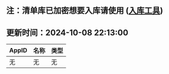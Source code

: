 ## 注：清单库已加密想要入库请使用 ([入库工具](https://github.com/BlankTMing/ManifestAutoUpdate/releases))

## 更新时间：2024-10-08 22:13:00
| AppID | 名称 | 类型  |
| :-------------------- | :----------------------------- | :----------- |
| 无 | 无 | 无 |
